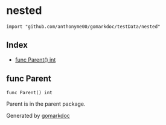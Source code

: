 <!-- Code generated by gomarkdoc. DO NOT EDIT -->

# nested

	import "github.com/anthonyme00/gomarkdoc/testData/nested"

## Index

- [func Parent\(\) int](<#Parent>)


<a name="Parent"></a>
## func Parent

	func Parent() int

Parent is in the parent package.

Generated by [gomarkdoc](<https://github.com/princjef/gomarkdoc>)
